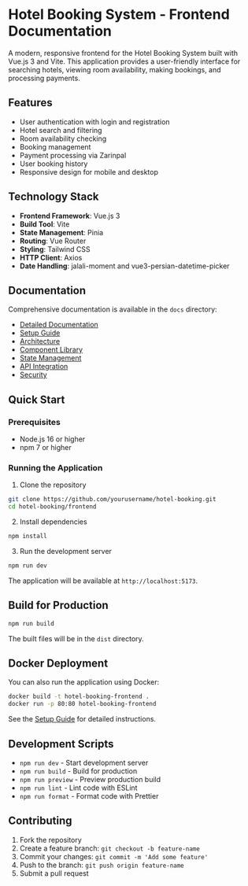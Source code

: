 # Hotel Booking System - Frontend Documentation

A modern, responsive frontend for the Hotel Booking System built with Vue.js 3 and Vite. This application provides a user-friendly interface for searching hotels, viewing room availability, making bookings, and processing payments.

## Features

- User authentication with login and registration
- Hotel search and filtering
- Room availability checking
- Booking management
- Payment processing via Zarinpal
- User booking history
- Responsive design for mobile and desktop

## Technology Stack

- **Frontend Framework**: Vue.js 3
- **Build Tool**: Vite
- **State Management**: Pinia
- **Routing**: Vue Router
- **Styling**: Tailwind CSS
- **HTTP Client**: Axios
- **Date Handling**: jalali-moment and vue3-persian-datetime-picker

## Documentation

Comprehensive documentation is available in the `docs` directory:

- [Detailed Documentation](docs/README.md)
- [Setup Guide](docs/setup.md)
- [Architecture](docs/architecture.md)
- [Component Library](docs/components.md)
- [State Management](docs/state-management.md)
- [API Integration](docs/api-integration.md)
- [Security](docs/security.md)

## Quick Start

### Prerequisites
- Node.js 16 or higher
- npm 7 or higher

### Running the Application

1. Clone the repository
```bash
git clone https://github.com/yourusername/hotel-booking.git
cd hotel-booking/frontend
```

2. Install dependencies
```bash
npm install
```

3. Run the development server
```bash
npm run dev
```

The application will be available at `http://localhost:5173`.

## Build for Production

```bash
npm run build
```

The built files will be in the `dist` directory.

## Docker Deployment

You can also run the application using Docker:

```bash
docker build -t hotel-booking-frontend .
docker run -p 80:80 hotel-booking-frontend
```

See the [Setup Guide](docs/setup.md) for detailed instructions.

## Development Scripts

- `npm run dev` - Start development server
- `npm run build` - Build for production
- `npm run preview` - Preview production build
- `npm run lint` - Lint code with ESLint
- `npm run format` - Format code with Prettier

## Contributing

1. Fork the repository
2. Create a feature branch: `git checkout -b feature-name`
3. Commit your changes: `git commit -m 'Add some feature'`
4. Push to the branch: `git push origin feature-name`
5. Submit a pull request
